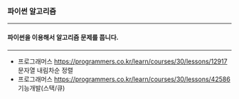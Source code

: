 ### 파이썬 알고리즘

---

#### 파이썬을 이용해서 알고리즘 문제를 풉니다.

---
- 프로그래머스 https://programmers.co.kr/learn/courses/30/lessons/12917 문자열 내림차순 정렬
- 프로그래머스 https://programmers.co.kr/learn/courses/30/lessons/42586 기능개발(스택/큐)
